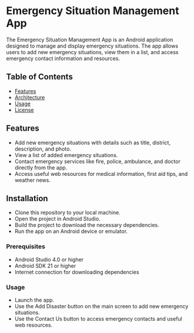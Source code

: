 # Emergency Situation Management App

The Emergency Situation Management App is an Android application designed to manage and display emergency situations. The app allows users to add new emergency situations, view them in a list, and access emergency contact information and resources.

## Table of Contents

- [Features](#features)
- [Architecture](#architecture)
- [Usage](#usage)
- [License](#license)

## Features

- Add new emergency situations with details such as title, district, description, and photo.
- View a list of added emergency situations.
- Contact emergency services like fire, police, ambulance, and doctor directly from the app.
- Access useful web resources for medical information, first aid tips, and weather news.

## Installation

- Clone this repository to your local machine.
- Open the project in Android Studio.
- Build the project to download the necessary dependencies.
- Run the app on an Android device or emulator.

### Prerequisites

- Android Studio 4.0 or higher
- Android SDK 21 or higher
- Internet connection for downloading dependencies

### Usage

- Launch the app.
- Use the Add Disaster button on the main screen to add new emergency situations.
- Use the Contact Us button to access emergency contacts and useful web resources.
